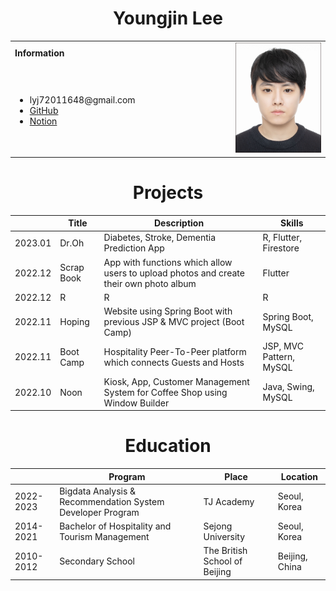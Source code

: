 <h1 align="center">Youngjin Lee</h1>
<table>
  <tbody>
    <tr>
      <td><b>Information</b></td>
      <td width="30%" rowspan="10">
        <img alt="Photo" src="./profile_image.jpg" />
      </td>
    </tr>
    <tr>
      <td>
        <ul>
          <li>lyj72011648@gmail.com</li>
          <li><a href="https://github.com/EthanYJLee">GitHub</a></li>
          <li><a href="https://www.notion.so/Home-9e3211a55b694442acbea0113d3cec57">Notion</a></li>
        </ul>
      </td>
    </tr>
    <!-- <tr>
      <td><b>Skills</b></td>
      </td>
    </tr>
    <tr>
      <td>
        <ul>
          <li>JAVA, dddddd</li>
          </ul>
      </td>
    </tr> -->
    
    
  </tbody>
</table>

<h1 align="center">Projects</h1>

|| Title | Description | Skills | 
|-----| ------------ | ------------- | ------------- |
| 2023.01 | Dr.Oh | Diabetes, Stroke, Dementia Prediction App | R, Flutter, Firestore |
| 2022.12 | Scrap Book | App with functions which allow users to upload photos and create their own photo album | Flutter |
| 2022.12 | R | R | R |
| 2022.11 | Hoping | Website using Spring Boot with previous JSP & MVC project (Boot Camp) | Spring Boot, MySQL |
| 2022.11 | Boot Camp | Hospitality Peer-To-Peer platform which connects Guests and Hosts | JSP, MVC Pattern, MySQL |
| 2022.10 | Noon | Kiosk, App, Customer Management System for Coffee Shop using Window Builder | Java, Swing, MySQL |


<h1 align="center">Education</h1>

|| Program | Place | Location |
|----- | ----- | ----- | ----- |
| 2022-2023 | Bigdata Analysis & Recommendation System Developer Program | TJ Academy | Seoul, Korea |
| 2014-2021 | Bachelor of Hospitality and Tourism Management | Sejong University | Seoul, Korea |
| 2010-2012 | Secondary School | The British School of Beijing | Beijing, China |